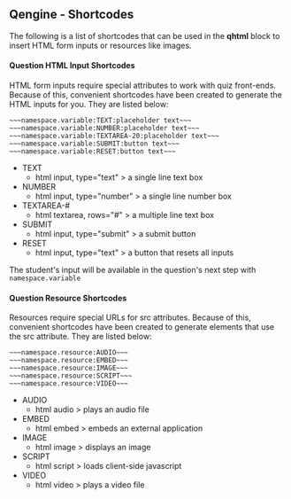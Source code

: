 ## Qengine - Shortcodes

The following is a list of shortcodes that can be used in the **qhtml** block to insert HTML form inputs or resources like images.

#### Question HTML Input Shortcodes
HTML form inputs require special attributes to work with quiz front-ends. Because of this, convenient shortcodes have been created to generate the HTML inputs for you. They are listed below:

```
~~~namespace.variable:TEXT:placeholder text~~~
~~~namespace.variable:NUMBER:placeholder text~~~
~~~namespace.variable:TEXTAREA-20:placeholder text~~~
~~~namespace.variable:SUBMIT:button text~~~
~~~namespace.variable:RESET:button text~~~
```

* TEXT
    - html input, type="text" > a single line text box
* NUMBER
    - html input, type="number" > a single line number box
* TEXTAREA-#
    - html textarea, rows="#" > a multiple line text box
* SUBMIT
    - html input, type="submit" > a submit button
* RESET
    - html input, type="text" > a button that resets all inputs

The student's input will be available in the question's next step with `namespace.variable`

#### Question Resource Shortcodes
Resources require special URLs for src attributes. Because of this, convenient shortcodes have been created to generate elements that use the src attribute. They are listed below:

```
~~~namespace.resource:AUDIO~~~
~~~namespace.resource:EMBED~~~
~~~namespace.resource:IMAGE~~~
~~~namespace.resource:SCRIPT~~~
~~~namespace.resource:VIDEO~~~
```

* AUDIO
    - html audio > plays an audio file
* EMBED
    - html embed > embeds an external application
* IMAGE
    - html image > displays an image
* SCRIPT
    - html script > loads client-side javascript
* VIDEO
    - html video > plays a video file


